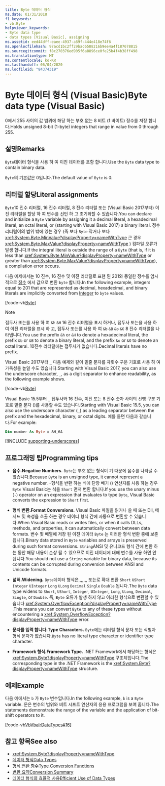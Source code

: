 ```yaml
---
title: Byte 데이터 형식
ms.date: 01/31/2018
f1_keywords:
- vb.Byte
helpviewer_keywords:
- Byte data type
- data types [Visual Basic], assigning
ms.assetid: eed44dff-eaee-4937-a89f-444e418e74f6
ms.openlocfilehash: 97acd1bc2ff29bac6588216b9ee4a4f187078815
ms.sourcegitcommit: f8c270376ed905f6a8896ce0fe25b4f4b38ff498
ms.translationtype: MT
ms.contentlocale: ko-KR
ms.lasthandoff: 06/04/2020
ms.locfileid: "84374319"
---
```

# <a name="byte-data-type-visual-basic"></a><span data-ttu-id="399f8-102">Byte 데이터 형식 (Visual Basic)</span><span class="sxs-lookup"><span data-stu-id="399f8-102">Byte data type (Visual Basic)</span></span>

<span data-ttu-id="399f8-103">0에서 255 사이의 값 범위에 해당 하는 부호 없는 8 비트 (1 바이트) 정수를 저장 합니다.</span><span class="sxs-lookup"><span data-stu-id="399f8-103">Holds unsigned 8-bit (1-byte) integers that range in value from 0 through 255.</span></span>

## <a name="remarks"></a><span data-ttu-id="399f8-104">설명</span><span class="sxs-lookup"><span data-stu-id="399f8-104">Remarks</span></span>

<span data-ttu-id="399f8-105">`Byte`데이터 형식을 사용 하 여 이진 데이터를 포함 합니다.</span><span class="sxs-lookup"><span data-stu-id="399f8-105">Use the `Byte` data type to contain binary data.</span></span>  
  
<span data-ttu-id="399f8-106">`Byte`의 기본값은 0입니다.</span><span class="sxs-lookup"><span data-stu-id="399f8-106">The default value of `Byte` is 0.</span></span>

## <a name="literal-assignments"></a><span data-ttu-id="399f8-107">리터럴 할당</span><span class="sxs-lookup"><span data-stu-id="399f8-107">Literal assignments</span></span>

<span data-ttu-id="399f8-108">`Byte`10 진수 리터럴, 16 진수 리터럴, 8 진수 리터럴 또는 (Visual Basic 2017부터) 이진 리터럴을 할당 하 여 변수를 선언 하 고 초기화할 수 있습니다.</span><span class="sxs-lookup"><span data-stu-id="399f8-108">You can declare and initialize a `Byte` variable by assigning it a decimal literal, a hexadecimal literal, an octal literal, or (starting with Visual Basic 2017) a binary literal.</span></span> <span data-ttu-id="399f8-109">정수 리터럴이의 범위 밖에 있는 경우 (즉 보다 `Byte` 작거나 보다 <xref:System.Byte.MinValue?displayProperty=nameWithType> 큰 경우 <xref:System.Byte.MaxValue?displayProperty=nameWithType> ) 컴파일 오류가 발생 합니다.</span><span class="sxs-lookup"><span data-stu-id="399f8-109">If the integral literal is outside the range of a `Byte` (that is, if it is less than <xref:System.Byte.MinValue?displayProperty=nameWithType> or greater than <xref:System.Byte.MaxValue?displayProperty=nameWithType>), a compilation error occurs.</span></span>

<span data-ttu-id="399f8-110">다음 예제에서는 10 진수, 16 진수 및 이진 리터럴로 표현 된 201와 동일한 정수를 암시적으로 [정수](integer-data-type.md) 에서 값으로 변환 `byte` 합니다.</span><span class="sxs-lookup"><span data-stu-id="399f8-110">In the following example, integers equal to 201 that are represented as decimal, hexadecimal, and binary literals are implicitly converted from [Integer](integer-data-type.md) to `byte` values.</span></span>

[!code-vb[Byte](../../../../samples/snippets/visualbasic/language-reference/data-types/numeric-literals.vb#Byte)]

> [!NOTE]
> <span data-ttu-id="399f8-111">접두사 또는를 사용 하 여 `&h` `&H` 16 진수 리터럴을 표시 하거나, 접두사 또는을 사용 하 여 이진 리터럴을 표시 하 고, 접두사 또는를 사용 하 여 `&b` `&B` `&o` `&O` 8 진수 리터럴을 나타냅니다.</span><span class="sxs-lookup"><span data-stu-id="399f8-111">You use the prefix `&h` or `&H` to denote a hexadecimal literal, the prefix `&b` or `&B` to denote a binary literal, and the prefix `&o` or `&O` to denote an octal literal.</span></span> <span data-ttu-id="399f8-112">10진수 리터럴에는 접두사가 없습니다.</span><span class="sxs-lookup"><span data-stu-id="399f8-112">Decimal literals have no prefix.</span></span>

<span data-ttu-id="399f8-113">Visual Basic 2017부터 `_` 다음 예제와 같이 밑줄 문자를 자릿수 구분 기호로 사용 하 여 가독성을 높일 수도 있습니다.</span><span class="sxs-lookup"><span data-stu-id="399f8-113">Starting with Visual Basic 2017, you can also use the underscore character, `_`, as a digit separator to enhance readability, as the following example shows.</span></span>

[!code-vb[Byte](../../../../samples/snippets/visualbasic/language-reference/data-types/numeric-literals.vb#ByteS)]  

<span data-ttu-id="399f8-114">Visual Basic 15.5부터 `_` 접두사와 16 진수, 이진 또는 8 진수 숫자 사이의 선행 구분 기호로 밑줄 문자 ()를 사용할 수도 있습니다.</span><span class="sxs-lookup"><span data-stu-id="399f8-114">Starting with Visual Basic 15.5, you can also use the underscore character (`_`) as a leading separator between the prefix and the hexadecimal, binary, or octal digits.</span></span> <span data-ttu-id="399f8-115">예를 들면 다음과 같습니다.</span><span class="sxs-lookup"><span data-stu-id="399f8-115">For example:</span></span>

```vb
Dim number As Byte = &H_6A
```

[!INCLUDE [supporting-underscores](../../../../includes/vb-separator-langversion.md)]

## <a name="programming-tips"></a><span data-ttu-id="399f8-116">프로그래밍 팁</span><span class="sxs-lookup"><span data-stu-id="399f8-116">Programming tips</span></span>

- <span data-ttu-id="399f8-117">**음수.**</span><span class="sxs-lookup"><span data-stu-id="399f8-117">**Negative Numbers.**</span></span> <span data-ttu-id="399f8-118">`Byte`는 부호 없는 형식이 기 때문에 음수를 나타낼 수 없습니다.</span><span class="sxs-lookup"><span data-stu-id="399f8-118">Because `Byte` is an unsigned type, it cannot represent a negative number.</span></span> <span data-ttu-id="399f8-119">`-`형식을 반환 하는 식에 단항 빼기 () 연산자를 사용 하는 경우 `Byte` Visual Basic는 식을 `Short` 먼저 변환 합니다.</span><span class="sxs-lookup"><span data-stu-id="399f8-119">If you use the unary minus (`-`) operator on an expression that evaluates to type `Byte`, Visual Basic converts the expression to `Short` first.</span></span>
  
- <span data-ttu-id="399f8-120">**형식 변환.**</span><span class="sxs-lookup"><span data-stu-id="399f8-120">**Format Conversions.**</span></span> <span data-ttu-id="399f8-121">Visual Basic 파일을 읽거나 쓸 때 또는 Dll, 메서드 및 속성을 호출 하는 경우 데이터 형식 간에 자동으로 변환할 수 있습니다.</span><span class="sxs-lookup"><span data-stu-id="399f8-121">When Visual Basic reads or writes files, or when it calls DLLs, methods, and properties, it can automatically convert between data formats.</span></span> <span data-ttu-id="399f8-122">변수 및 배열에 저장 된 이진 데이터 `Byte` 는 이러한 형식 변환 중에 보존 됩니다.</span><span class="sxs-lookup"><span data-stu-id="399f8-122">Binary data stored in `Byte` variables and arrays is preserved during such format conversions.</span></span> <span data-ttu-id="399f8-123">`String`ANSI 및 유니코드 형식 간에 변환 하는 동안 해당 내용이 손상 될 수 있으므로 이진 데이터에 대해 변수를 사용 하면 안 됩니다.</span><span class="sxs-lookup"><span data-stu-id="399f8-123">You should not use a `String` variable for binary data, because its contents can be corrupted during conversion between ANSI and Unicode formats.</span></span>

- <span data-ttu-id="399f8-124">**넓혀.**</span><span class="sxs-lookup"><span data-stu-id="399f8-124">**Widening.**</span></span> <span data-ttu-id="399f8-125">`Byte`데이터 형식은,,,,,,, 또는로 확대 변환 `Short` `UShort` `Integer` `UInteger` `Long` `ULong` `Decimal` `Single` `Double` 됩니다.</span><span class="sxs-lookup"><span data-stu-id="399f8-125">The `Byte` data type widens to `Short`, `UShort`, `Integer`, `UInteger`, `Long`, `ULong`, `Decimal`, `Single`, or `Double`.</span></span> <span data-ttu-id="399f8-126">즉, `Byte` 오류가 발생 하지 않고 이러한 형식으로 변환할 수 있습니다 <xref:System.OverflowException?displayProperty=nameWithType> .</span><span class="sxs-lookup"><span data-stu-id="399f8-126">This means you can convert `Byte` to any of these types without encountering a <xref:System.OverflowException?displayProperty=nameWithType> error.</span></span>
  
- <span data-ttu-id="399f8-127">**문자를 입력 합니다.**</span><span class="sxs-lookup"><span data-stu-id="399f8-127">**Type Characters.**</span></span> <span data-ttu-id="399f8-128">`Byte`에는 리터럴 형식 문자 또는 식별자 형식 문자가 없습니다.</span><span class="sxs-lookup"><span data-stu-id="399f8-128">`Byte` has no literal type character or identifier type character.</span></span>

- <span data-ttu-id="399f8-129">**Framework 형식.**</span><span class="sxs-lookup"><span data-stu-id="399f8-129">**Framework Type.**</span></span> <span data-ttu-id="399f8-130">.NET Framework에서 해당하는 형식은 <xref:System.Byte?displayProperty=nameWithType> 구조체입니다.</span><span class="sxs-lookup"><span data-stu-id="399f8-130">The corresponding type in the .NET Framework is the <xref:System.Byte?displayProperty=nameWithType> structure.</span></span>

## <a name="example"></a><span data-ttu-id="399f8-131">예제</span><span class="sxs-lookup"><span data-stu-id="399f8-131">Example</span></span>

 <span data-ttu-id="399f8-132">다음 예에서는 `b` 가 `Byte` 변수입니다.</span><span class="sxs-lookup"><span data-stu-id="399f8-132">In the following example, `b` is a `Byte` variable.</span></span> <span data-ttu-id="399f8-133">문은 변수의 범위와 비트 시프트 연산자의 응용 프로그램을 보여 줍니다.</span><span class="sxs-lookup"><span data-stu-id="399f8-133">The statements demonstrate the range of the variable and the application of bit-shift operators to it.</span></span>

 [!code-vb[VbVbalrDataTypes#16](~/samples/snippets/visualbasic/VS_Snippets_VBCSharp/VbVbalrDataTypes/VB/Class1.vb#16)]  

## <a name="see-also"></a><span data-ttu-id="399f8-134">참고 항목</span><span class="sxs-lookup"><span data-stu-id="399f8-134">See also</span></span>

- <xref:System.Byte?displayProperty=nameWithType>
- [<span data-ttu-id="399f8-135">데이터 형식</span><span class="sxs-lookup"><span data-stu-id="399f8-135">Data Types</span></span>](index.md)
- [<span data-ttu-id="399f8-136">형식 변환 함수</span><span class="sxs-lookup"><span data-stu-id="399f8-136">Type Conversion Functions</span></span>](../functions/type-conversion-functions.md)
- [<span data-ttu-id="399f8-137">변환 요약</span><span class="sxs-lookup"><span data-stu-id="399f8-137">Conversion Summary</span></span>](../keywords/conversion-summary.md)
- [<span data-ttu-id="399f8-138">데이터 형식의 효율적 사용</span><span class="sxs-lookup"><span data-stu-id="399f8-138">Efficient Use of Data Types</span></span>](../../programming-guide/language-features/data-types/efficient-use-of-data-types.md)
